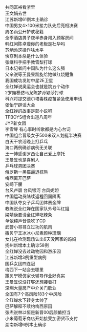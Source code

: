 共同富裕看浙里  
王文娟去世  
江苏新增61例本土确诊  
中国男女4×100米接力队先后亮相决赛  
周冬雨公开护肤秘籍  
全季酒店男子夜半赤身闯入顾客房间  
韩红问陈卓璇你的老板是杜华吗  
苏炳添这操作啥水平  
快穿剧本杀是什么体验  
张继科手把手教雪梨打球  
日本记者问中国队为什么这么强  
父亲说等王曼昱凯旋给她做红烧鲤鱼  
我国成功发射中星2E卫星  
全红婵说奥运会也就是跳五个动作  
2岁娃模仿马龙陈梦孙颖莎打球  
科兴将提交德尔塔毒株疫苗紧急使用申请  
张怡宁辟谣大会  
全红婵的故事是部小说吧  
TFBOYS组合出道八周年  
JYP新女团  
李雪琴 有心事时听歌都是内心台词  
中国组合晋级女子500米双人划艇半决赛  
白天干农活晚上打乒乓  
海口两例确诊病例无关联  
王一博感谢罗西让自己爱上摩托  
王曼昱也是喜剧人  
乒乓球男团决赛  
俄罗斯一黑猫逼退棕熊  
梅西离开巴萨  
安崎下腰  
台风卢碧 台风银河 台风妮妲  
中国运动员陆续返程回国隔离  
中国队夺女子乒乓团体赛金牌  
教练说全红婵在国家队外号叫红姐  
梁靖康要请全红婵吃辣条  
单依纯声音像吃了CD  
武警小哥哥立过功的肌肉  
撒贝宁王冰冰小尼素颜种珊瑚  
女儿在检测现场认出6天没回家的妈妈  
扬州新增本土确诊58例  
全红婵没去过动物园和游乐园  
江苏新增3例重型病例  
国乒女团四连冠  
梅西下一站会去哪里  
撒贝宁模仿家长辅导作业好真实  
王曼昱说没打够还想接着打  
深圳大量房产中介关门歇业  
全国有7个高风险183个中风险  
全红婵水下转身太帅了  
巴萨解释不续约梅西原因  
张杰说林以恒是新晋00后颜值担当  
小米葡萄牙商店开始接受加密货币支付  
湖南新增6例本土确诊  
